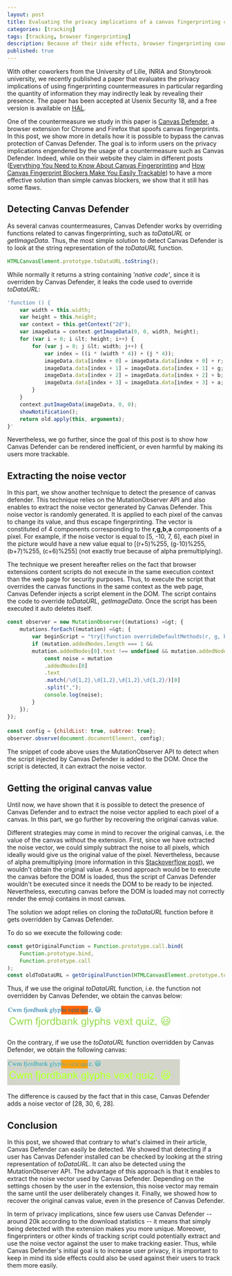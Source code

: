 ```yaml
---
layout: post
title: Evaluating the privacy implications of a canvas fingerprinting countermeasure
categories: [tracking]
tags: [tracking, browser fingerprinting]
description: Because of their side effects, browser fingerprinting countermeasures may have a negative impact on users privacy. In this post we look more in details at Canvas Defender, a canvas fingerprinting countermeasure.
published: true
---
```


With other coworkers from the University of Lille, INRIA and Stonybrook university, we recently published a
paper that evaluates the privacy implications of using fingerprinting countermeasures in particular regarding the quantity
of information they may indirectly leak by revealing their presence.
The paper has been accepted at Usenix Security 18, and a free version is available on <a href="https://hal.inria.fr/hal-01820197">HAL</a>.

One of the countermeasure we study in this paper is <a href="https://multiloginapp.com/canvasdefender-browser-extension/">Canvas Defender</a>,
a browser extension for Chrome and Firefox that spoofs canvas fingerprints.
In this post, we show more in details how it is possible to bypass the canvas protection of Canvas Defender.
The goal is to inform users on the privacy implications engendered by the usage of a countermeasure such as
Canvas Defender.
Indeed, while on their website they claim in different posts
(<a href="https://multiloginapp.com/everything-need-know-canvas-fingerprinting/">Everything You Need to Know About Canvas Fingerprinting</a> and
<a href="https://multiloginapp.com/how-canvas-fingerprint-blockers-make-you-easily-trackable/">How Canvas Fingerprint Blockers Make You Easily Trackable</a>)
to have a more effective solution than simple canvas blockers, we show that it still has some flaws.

## Detecting Canvas Defender
As several canvas countermeasures, Canvas Defender works by overriding functions related to canvas fingerprinting, such as *toDataURL* or *getImageData*.
Thus, the most simple solution to detect Canvas Defender is to look at the string representation of the *toDataURL* function.

```javascript
HTMLCanvasElement.prototype.toDataURL.toString();
```
While normally it returns a string containing *'native code'*, since it is overriden by Canvas Defender, it leaks the code used to override *toDataURL*:
```javascript
'function () {
    var width = this.width;
    var height = this.height;
    var context = this.getContext("2d");
    var imageData = context.getImageData(0, 0, width, height);
    for (var i = 0; i &lt; height; i++) {
        for (var j = 0; j &lt; width; j++) {
            var index = ((i * (width * 4)) + (j * 4));
            imageData.data[index + 0] = imageData.data[index + 0] + r;
            imageData.data[index + 1] = imageData.data[index + 1] + g;
            imageData.data[index + 2] = imageData.data[index + 2] + b;
            imageData.data[index + 3] = imageData.data[index + 3] + a;
        }
    }
    context.putImageData(imageData, 0, 0);
    showNotification();
    return old.apply(this, arguments);
}'
```

Nevertheless, we go further, since the goal of this post is to show how Canvas Defender can be rendered inefficient, or even harmful by making its users more trackable.

## Extracting the noise vector

In this part, we show another technique to detect the presence of canvas defender.
This technique relies on the MutationObserver API and also enables to extract the noise vector generated by Canvas Defender.
This noise vector is randomly generated. It is applied to each pixel of the canvas to change its value, and thus escape fingerprinting.
The vector is constituted of 4 components corresponding to the **r,g,b,a** components of a pixel.
For example, if the noise vector is equal to [5, -10, 7, 6], each pixel in the picture would have a new value equal to [(r+5)%255, (g-10)%255, (b+7)%255, (c+6)%255] (not exactly true because of alpha premultiplying).

The technique we present hereafter relies on the fact that browser extensions content scripts do not execute in the same execution context than the web page for security purposes.
Thus, to execute the script that overrides the canvas functions in the same context as the web page, Canvas Defender injects a script element in the DOM.
The script contains the code to override *toDataURL*, *getImageData*.
Once the script has been executed it auto deletes itself.

```javascript
const observer = new MutationObserver((mutations) =&gt; {
    mutations.forEach((mutation) =&gt; {
        var beginScript = "try{(function overrideDefaultMethods(r, g, b, a,";
        if (mutation.addedNodes.length === 1 &&
        mutation.addedNodes[0].text !== undefined && mutation.addedNodes[0].text.indexOf(beginScript) &gt; -1) {
            const noise = mutation
            .addedNodes[0]
            .text
            .match(/\d{1,2},\d{1,2},\d{1,2},\d{1,2}/)[0]
            .split(",");
            console.log(noise);
        }
    });
});

const config = {childList: true, subtree: true};
observer.observe(document.documentElement, config);
```

The snippet of code above uses the MutationObserver API to detect when the script injected by Canvas Defender is added to the DOM.
Once the script is detected, it can extract the noise vector.

## Getting the original canvas value

Until now, we have shown that it is possible to detect the presence of Canvas Defender and to extract the noise vector applied to each pixel of a canvas.
In this part, we go further by recovering the original canvas value.

Different strategies may come in mind to recover the original canvas, i.e. the value of the canvas without the extension.
First, since we have extracted the noise vector, we could simply subtract the noise to all pixels, which ideally would give us the original value of the pixel.
Nevertheless, because of alpha premultiplying (more information in this <a href="https://stackoverflow.com/questions/23497925/how-can-i-stop-the-alpha-premultiplication-with-canvas-imagedata/23501676#23501676">Stackoverflow post</a>), we wouldn't obtain the original value.
A second approach would be to execute the canvas before the DOM is loaded, thus the script of Canvas Defender wouldn't be executed since it needs the DOM to be ready to be injected.
Nevertheless, executing canvas before the DOM is loaded may not correctly render the emoji contains in most canvas.

The solution we adopt relies on cloning the *toDataURL* function before it gets overridden by Canvas Defender.

To do so we execute the following code:
```javascript
const getOriginalFunction = Function.prototype.call.bind(
    Function.prototype.bind,
    Function.prototype.call
);
const oldToDataURL = getOriginalFunction(HTMLCanvasElement.prototype.toDataURL);
```

Thus, if we use the original *toDataURL* function, i.e. the function not overridden by Canvas Defender, we obtain the canvas below:

<img src="/assets/media/bee55706-c403-41ac-8a64-e291f21b18db.png">

On the contrary, if we use the *toDataURL* function overridden by Canvas Defender, we obtain the following canvas:

<img src="/assets/media/9631d370-84d3-435e-b206-55eea31cd64e.png">

The difference is caused by the fact that in this case, Canvas Defender adds a noise vector of [28, 30, 6, 28].

## Conclusion
In this post, we showed that contrary to what's claimed in their article, Canvas Defender can easily be detected.
We showed that detecting if a user has Canvas Defender installed can be checked by looking at the string
representation of *toDataURL*.
It can also be detected using the MutationObserver API.
The advantage of this approach is that it enables to extract the noise vector used by Canvas Defender.
Depending on the settings chosen by the user in the extension, this noise vector may remain the same until
the user deliberately changes it.
Finally, we showed how to recover the original canvas value, even in the presence of Canvas Defender.

In term of privacy implications, since few users use Canvas Defender
-- around 20k according to the download statistics -- it means that simply being detected with the extension
makes you more unique.
Moreover, fingerprinters or other kinds of tracking script could potentially extract and use the noise vector
against the user to make tracking easier.
Thus, while Canvas Defender's initial goal is to increase user privacy, it is important to keep in mind its side effects could also be used against their users to track them more easily.